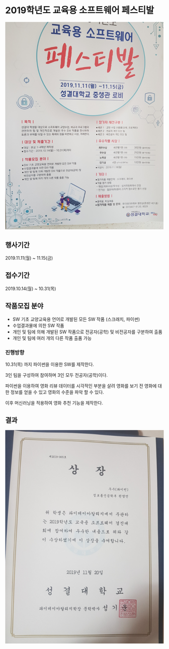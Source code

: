# 2019학년도 교육용 소프트웨어 페스티발
![posetr](https://github.com/kyu9341/Python-Movie-Recommendation/blob/master/poster.png)
## 행사기간  
2019.11.11(월) ~ 11.15(금)  

## 접수기간  
2019.10.14(월) ~ 10.31(목)  

## 작품모집 분야  

- SW 기초 교양교육용 언어로 개발된 모든 SW 작품 (스크래치, 파이썬)
- 수업결과물에 의한 SW 작품
- 개인 및 팀에 의해 개발된 SW 작품으로 전공자(공학) 및 비전공자를 구분하여 출품
- 개인 및 팀에 여러 개의 다른 작품 출품 가능  

### 진행방향  

10.31(목) 까지 파이썬을 이용한 SW를 제작한다.  

3인 팀을 구성하여 참여하며 3인 모두 전공자(공학)이다.  

파이썬을 이용하여 영화 리뷰 데이터를 시각적인 부분을 살려 영화를 보기 전 영화에 대한 정보를 얻을 수 있고 영화의 수준을 파악 할 수 있다.  

이후 머신러닝을 적용하여 영화 추천 기능을 제작한다.


## 결과
![posetr](https://github.com/kyu9341/Python-Movie-Recommendation/blob/master/award.png)



